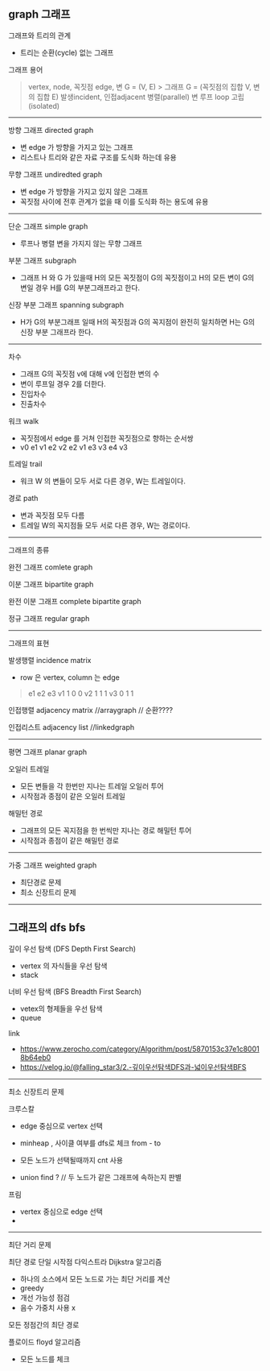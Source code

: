 ## graph 그래프 ##

그래프와 트리의 관계
- 트리는 순환(cycle) 없는 그래프

그래프 용어
> vertex, node, 꼭짓점
> edge, 변
> G = (V, E)
	> 그래프 G = (꼭짓점의 집합 V, 변의 집합 E)
> 발생incident, 인접adjacent
> 병렬(parallel) 변
> 루프 loop
> 고립 (isolated)

--------

방향 그래프 directed graph
- 변 edge 가 방향을 가지고 있는 그래프
- 리스트나 트리와 같은 자료 구조를 도식화 하는데 유용

무향 그래프 undiredted graph
- 변 edge 가 방향을 가지고 있지 않은 그래프
- 꼭짓점 사이에 전후 관계가 없을 때 이를 도식화 하는 용도에 유용

--------

단순 그래프 simple graph
- 루프나 병렬 변을 가지지 않는 무향 그래프

부분 그래프 subgraph
- 그래프 H 와 G 가 있을때 H의 모든 꼭짓점이 G의 꼭짓점이고 H의 모든 변이 G의 변일 경우 H를 G의 부분그래프라고 한다.

신장 부분 그래프 spanning subgraph
- H가 G의 부분그래프 일때 H의 꼭짓점과 G의 꼭지점이 완전히 일치하면 H는 G의 신장 부분 그래프라 한다.

---------

차수
- 그래프 G의 꼭짓점 v에 대해 v에 인접한 변의 수
- 변이 루프일 경우 2를 더한다.
- 진입차수
- 진출차수

워크 walk
- 꼭짓점에서 edge 를 거쳐 인접한 꼭짓점으로 향하는 순서쌍
- v0 e1 v1 e2 v2 e2 v1 e3 v3 e4 v3

트레일 trail
- 워크 W 의 변들이 모두 서로 다른 경우, W는 트레일이다.

경로 path
- 변과 꼭짓점 모두 다름
- 트레일 W의 꼭지점들 모두 서로 다른 경우, W는 경로이다.

-----------

그래프의 종류

완전 그래프 comlete graph

이분 그래프 bipartite graph

완전 이분 그래프 complete bipartite graph

정규 그래프 regular graph

----------

그래프의 표현

발생행렬 incidence matrix
- row 은 vertex, column 는 edge
>	 e1 e2 e3
>v1  1  0  0
>v2  1  1  1
>v3  0  1  1

인접행렬 adjacency matrix //arraygraph
// 순환????

인접리스트 adjacency list  //linkedgraph

---------

평면 그래프 planar graph

오일러 트레일
- 모든 변들을 각 한번만 지나는 트레일
오일러 투어
- 시작점과 종점이 같은 오일러 트레일

해밀턴 경로
- 그래프의 모든 꼭지점을 한 번씩만 지나는 경로
해밀턴 투어
- 시작점과 종점이 같은 해밀턴 경로

----------

가중 그래프 weighted graph

- 최단경로 문제
- 최소 신장트리 문제

---------

## 그래프의 dfs bfs ##

깊이 우선 탐색 (DFS Depth First Search)
- vertex 의 자식들을 우선 탐색
- stack

너비 우선 탐색 (BFS Breadth First Search)
- vetex의 형제들을 우선 탐색
- queue

link
- https://www.zerocho.com/category/Algorithm/post/5870153c37e1c80018b64eb0
- https://velog.io/@falling_star3/2.-깊이우선탐색DFS과-넓이우선탐색BFS


---------

최소 신장트리 문제

크루스칼
- edge 중심으로 vertex 선택
- minheap , 사이클 여부를 dfs로 체크 from - to 
- 모든 노드가 선택될때까지 cnt 사용

- union find ? // 두 노드가 같은 그래프에 속하는지 판별

프림
- vertex 중심으로 edge 선택
- 

-----------

최단 거리 문제

최단 경로
단일 시작점
다익스트라 Dijkstra 알고리즘
- 하나의 소스에서 모든 노드로 가는 최단 거리를 계산
- greedy
- 개선 가능성 점검
- 음수 가중치 사용 x


모든 정점간의 최단 경로

플로이드 floyd 알고리즘
- 모든 노드를 체크

